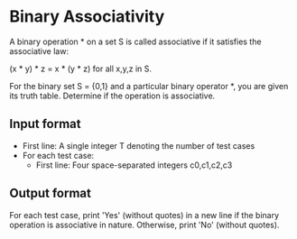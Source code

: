 # Binary Associativity

A binary operation \* on a set S is called associative if it satisfies the associative law:

(x \* y) \* z = x \* (y \* z) for all x,y,z in S.

For the binary set S = {0,1} and a particular binary operator \*, you are given its truth table. Determine if the operation is associative.

## Input format

- First line: A single integer T denoting the number of test cases
- For each test case:
  - First line: Four space-separated integers c0,c1,c2,c3

## Output format

For each test case, print 'Yes' (without quotes) in a new line if the binary operation is associative in nature. Otherwise, print 'No' (without quotes).
